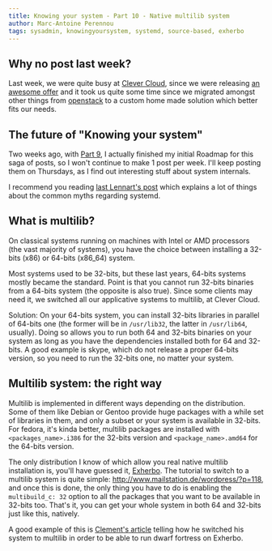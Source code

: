 ```yaml
---
title: Knowing your system - Part 10 - Native multilib system
author: Marc-Antoine Perennou
tags: sysadmin, knowingyoursystem, systemd, source-based, exherbo
---
```


## Why no post last week?

Last week, we were quite busy at [Clever Cloud](http://www.clever-cloud.com/en/), since we were releasing
[an awesome offer](http://blog.clever-cloud.com/press/2013/01/30/open-cloud-month.html) and it took us quite some time
since we migrated amongst other things from [openstack](http://www.openstack.org/) to a custom home made solution which
better fits our needs.

## The future of "Knowing your system"

Two weeks ago, with [Part 9](http://www.imagination-land.org/posts/2013-01-17-knowing-your-system---part-9---contributing-to-exherbo:-updated-and-smoother-method.html),
I actually finished my initial Roadmap for this saga of posts, so I won't continue to make 1 post per week. I'll keep
posting them on Thursdays, as I find out interesting stuff about system internals.

I recommend you reading [last Lennart's post](http://0pointer.de/blog/projects/the-biggest-myths) which explains a lot
of things about the common myths regarding systemd.

## What is multilib?

On classical systems running on machines with Intel or AMD processors (the vast majority of systems), you have the
choice between installing a 32-bits (x86) or 64-bits (x86\_64) system.

Most systems used to be 32-bits, but these last years, 64-bits systems mostly became the standard. Point is that you
cannot run 32-bits binaries from a 64-bits system (the opposite is also true). Since some clients may need it, we
switched all our applicative systems to multilib, at Clever Cloud.

Solution: On your 64-bits system, you can install 32-bits libraries in parallel of 64-bits one (the former will be in
`/usr/lib32`, the latter in `/usr/lib64`, usually). Doing so allows you to run both 64 and 32-bits binaries on your system
as long as you have the dependencies installed both for 64 and 32-bits. A good example is skype, which do not release a
proper 64-bits version, so you need to run the 32-bits one, no matter your system.

## Multilib system: the right way

Multilib is implemented in different ways depending on the distribution. Some of them like Debian or Gentoo provide huge
packages with a while set of libraries in them, and only a subset or your system is available in 32-bits. For fedora,
it's kinda better, multilib packages are installed with `<packages_name>.i386` for the 32-bits version and
`<package_name>.amd64` for the 64-bits version.

The only distribution I know of which allow you real native multilib installation is, you'll have guessed it,
[Exherbo](http://www.exherbo.org/). The tutorial to switch to a multilib system is quite simple:
<http://www.mailstation.de/wordpress/?p=118>, and once this is done, the only thing you have to do is enabling the
`multibuild_c: 32` option to all the packages that you want to be available in 32-bits too. That's it, you can get your
whole system in both 64 and 32-bits just like this, natively.

A good example of this is [Clement's article](http://blog.clement.delafargue.name/posts/2013-01-08-dwarf-fortress-and-multilib-on-exherbo.html)
telling how he switched his system to multilib in order to be able to run dwarf fortress on Exherbo.
